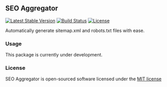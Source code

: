 ## SEO Aggregator

[![Latest Stable Version](https://poser.pugx.org/hettiger/seo-aggregator/version.png)](https://packagist.org/packages/hettiger/seo-aggregator) [![Build Status](https://travis-ci.org/hettiger/seo-aggregator.png?branch=master)](https://travis-ci.org/hettiger/seo-aggregator) [![License](https://poser.pugx.org/hettiger/seo-aggregator/license.png)](https://packagist.org/packages/hettiger/seo-aggregator)

Automatically generate sitemap.xml and robots.txt files with ease.

### Usage

This package is currently under development.

### License

SEO Aggregator is open-sourced software licensed under the [MIT license](http://opensource.org/licenses/MIT)
